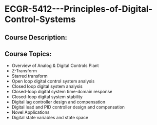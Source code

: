 # ECGR-5412---Principles-of-Digital-Control-Systems
## Course Description:

## Course Topics:
   - Overview of Analog & Digital Controls Plant
   - Z-Transform
   - Starred transform
   - Open loop digital control system analysis
   - Closed loop digital system analysis
   - Closed-loop digital system time-domain response
   - Closed-loop digital system stability
   - Digital lag controller design and compensation
   - Digital lead and PID controller design and compensation
   - Novel Applications
   - Digital state variables and state space
